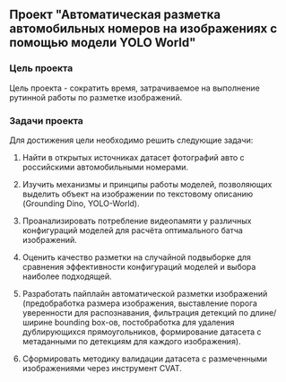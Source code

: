 ## Проект "Автоматическая разметка автомобильных номеров на изображениях с помощью модели YOLO World"

### Цель проекта

Цель проекта -  сократить время, затрачиваемое на выполнение рутинной работы по разметке изображений.

### Задачи проекта

Для достижения цели необходимо решить следующие задачи:

1. Найти в открытых источниках датасет фотографий авто с российскими автомобильными номерами.

2. Изучить механизмы и принципы работы моделей, позволяющих выделить объект на изображении по текстовому описанию (Grounding Dino, YOLO-World).

3. Проанализировать потребление видеопамяти у различных конфигураций моделей для расчёта оптимального батча изображений.

4. Оценить качество разметки на случайной подвыборке для сравнения эффективности конфигураций моделей и выбора наиболее подходящей.

5. Разработать пайплайн автоматической разметки изображений (предобработка размера изображения, выставление порога уверенности для распознавания, фильтрация детекций по длине/ширине bounding box-ов, постобработка для удаления дублирующихся прямоугольников, формирование датасета с метаданными по детекциям для каждого изображения).

6. Сформировать методику валидации датасета с размеченными изображениями через инструмент CVAT.